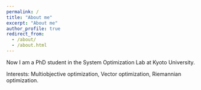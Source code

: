```yaml
---
permalink: /
title: "About me"
excerpt: "About me"
author_profile: true
redirect_from: 
  - /about/
  - /about.html
---
```


Now I am a PhD student in the System Optimization Lab at Kyoto University.

Interests: Multiobjective optimization, Vector optimization, Riemannian optimization. 
